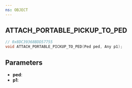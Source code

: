 ```yaml
---
ns: OBJECT
---
```

## ATTACH_PORTABLE_PICKUP_TO_PED

```c
// 0x8DC39368BDD57755
void ATTACH_PORTABLE_PICKUP_TO_PED(Ped ped, Any p1);
```

## Parameters
* **ped**:
* **p1**:
